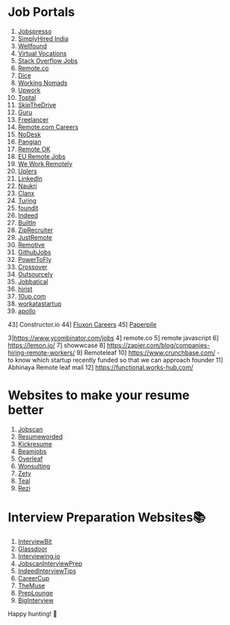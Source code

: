 # Job Portals

1. [Jobspresso](https://jobspresso.co/)
2. [SimplyHired India](https://www.simplyhired.co.in/)
3. [Wellfound](https://wellfound.com/jobs)
4. [Virtual Vocations](https://www.virtualvocations.com/)
5. [Stack Overflow Jobs](https://stackoverflow.co/labs/stack-overflow-jobs-powered-by-indeed/?utm_source=stackoverflow-community&utm_medium=referral&utm_campaign=technical-jobs&utm_content=about-job-board)
6. [Remote.co](https://remote.co/)
7. [Dice](https://www.dice.com/)
8. [Working Nomads](https://www.workingnomads.com/jobs)
9. [Upwork](https://www.upwork.com/)
10. [Toptal](https://www.toptal.com/)
11. [SkipTheDrive](https://www.skipthedrive.com/)
12. [Guru](https://www.guru.com/)
13. [Freelancer](https://www.freelancer.in/)
14. [Remote.com Careers](https://remote.com/en-in/careers)
15. [NoDesk](https://nodesk.co/)
16. [Pangian](https://pangian.com/)
17. [Remote OK](https://remoteok.com/)
18. [EU Remote Jobs](https://euremotejobs.com/)
19. [We Work Remotely](https://weworkremotely.com/)
20. [Uplers](https://ats.uplers.com/talent/joinus)
21. [LinkedIn](https://www.linkedin.com/feed/)
22. [Naukri](https://www.naukri.com/mnjuser/homepage)
23. [Clanx](https://clanx.ai/)
24. [Turing](https://www.turing.com/jobs)
25. [foundit](https://lnkd.in/dTRYCQJE)
26. [Indeed](www.indeed.com)
27. [BuiltIn](https://builtin.com/)
28. [ZipRecruiter](www.ziprecruiter.com)
29. [JustRemote](https://justremote.co/)
30. [Remotive](https://remotive.com/)
31. [GithubJobs](https://jobs.github.com/)
32. [PowerToFly](https://powertofly.com/)
33. [Crossover](https://www.crossover.com/)
34. [Outsourcely](https://www.outsourcely.com/)
35. [Jobbatical](https://jobbatical.com/)
36. [hirist](https://www.hirist.tech/)
37. [10up.com](https://10up.com/careers/)
38. [workatastartup](https://www.workatastartup.com/)
39. [apollo](https://www.apollo.io/)


43] Constructor.io
44] [Fluxon Careers](https://www.fluxon.com/careers)
45] [Paperpile](https://paperpile.com/)

3]https://www.ycombinator.com/jobs
4] remote.co
5] remote javascript
6] https://lemon.io/
7] showwcase
8] https://zapier.com/blog/companies-hiring-remote-workers/
9] Remoteleaf
10] https://www.crunchbase.com/ - to know which startup recently funded so that we can approach founder
11] Abhinaya Remote leaf mail
12] https://functional.works-hub.com/


# Websites to make your resume better

1. [Jobscan](https://jobscan.co)
2. [Resumeworded](https://resumeworded.com/)
3. [Kickresume](https://lnkd.in/dZxmaKPb)
4. [Beamjobs](https://www.beamjobs.com/)
5. [Overleaf](https://www.overleaf.com/)
6. [Wonsulting](https://lnkd.in/d_wvDvXE)
7. [Zety](https://zety.com/)
8. [Teal](www.tealhq.com)
9. [Rezi](www.rezi.ai)

# Interview Preparation Websites📚

1. [InterviewBit](https://interviewbit.com)
2. [Glassdoor](https://glassdoor.com)
3. [Interviewing.io](https://interviewing.io)
4. [JobscanInterviewPrep](https://jobscan.co/interview)
5. [IndeedInterviewTips](https://indeed.com/career-advice)
6. [CareerCup](https://careercup.com)
7. [TheMuse](https://themuse.com)
8. [PrepLounge](https://preplounge.com)
9. [BigInterview](https://biginterview.com)

Happy hunting! 📝
